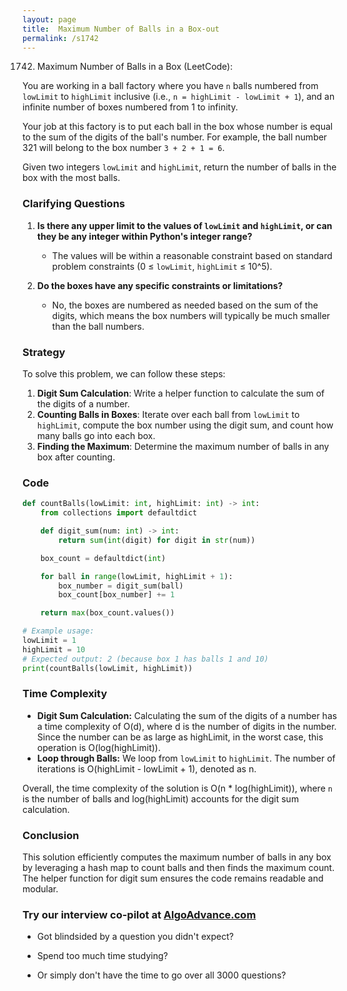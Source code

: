 ```yaml
---
layout: page
title:  Maximum Number of Balls in a Box-out
permalink: /s1742
---
```


1742. Maximum Number of Balls in a Box (LeetCode):

You are working in a ball factory where you have `n` balls numbered from `lowLimit` to `highLimit` inclusive (i.e., `n = highLimit - lowLimit + 1`), and an infinite number of boxes numbered from 1 to infinity.

Your job at this factory is to put each ball in the box whose number is equal to the sum of the digits of the ball's number. For example, the ball number 321 will belong to the box number `3 + 2 + 1 = 6`.

Given two integers `lowLimit` and `highLimit`, return the number of balls in the box with the most balls.

### Clarifying Questions

1. **Is there any upper limit to the values of `lowLimit` and `highLimit`, or can they be any integer within Python's integer range?**
   - The values will be within a reasonable constraint based on standard problem constraints (0 ≤ `lowLimit`, `highLimit` ≤ 10^5).

2. **Do the boxes have any specific constraints or limitations?**
   - No, the boxes are numbered as needed based on the sum of the digits, which means the box numbers will typically be much smaller than the ball numbers.

### Strategy

To solve this problem, we can follow these steps:

1. **Digit Sum Calculation**: Write a helper function to calculate the sum of the digits of a number.
2. **Counting Balls in Boxes**: Iterate over each ball from `lowLimit` to `highLimit`, compute the box number using the digit sum, and count how many balls go into each box.
3. **Finding the Maximum**: Determine the maximum number of balls in any box after counting.

### Code

```python
def countBalls(lowLimit: int, highLimit: int) -> int:
    from collections import defaultdict

    def digit_sum(num: int) -> int:
        return sum(int(digit) for digit in str(num))

    box_count = defaultdict(int)

    for ball in range(lowLimit, highLimit + 1):
        box_number = digit_sum(ball)
        box_count[box_number] += 1

    return max(box_count.values())

# Example usage: 
lowLimit = 1
highLimit = 10
# Expected output: 2 (because box 1 has balls 1 and 10)
print(countBalls(lowLimit, highLimit))
```

### Time Complexity

- **Digit Sum Calculation:** Calculating the sum of the digits of a number has a time complexity of O(d), where d is the number of digits in the number. Since the number can be as large as highLimit, in the worst case, this operation is O(log(highLimit)).
- **Loop through Balls:** We loop from `lowLimit` to `highLimit`. The number of iterations is O(highLimit - lowLimit + 1), denoted as n.

Overall, the time complexity of the solution is O(n * log(highLimit)), where `n` is the number of balls and log(highLimit) accounts for the digit sum calculation.

### Conclusion

This solution efficiently computes the maximum number of balls in any box by leveraging a hash map to count balls and then finds the maximum count. The helper function for digit sum ensures the code remains readable and modular.


### Try our interview co-pilot at [AlgoAdvance.com](https://algoAdvance.com)

- Got blindsided by a question you didn't expect?

- Spend too much time studying?

- Or simply don't have the time to go over all 3000 questions?

